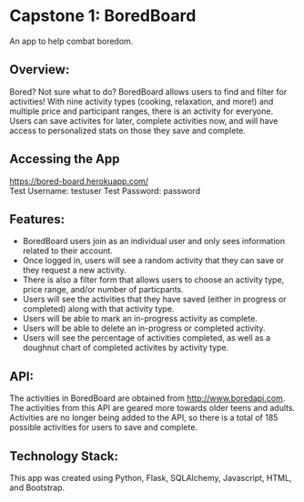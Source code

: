 # Capstone 1: BoredBoard

An app to help combat boredom. 

## Overview:
Bored? Not sure what to do? BoredBoard allows users to find and filter for activities! With nine activity types (cooking, relaxation, and more!) and 
multiple price and participant ranges, there is an activity for everyone. Users can save activites for later, complete activities now, and will have access to personalized stats on those they save and complete.

## Accessing the App
[https://bored-board.herokuapp.com/ ](https://bored-board.herokuapp.com/ )<br/>
Test Username: testuser    Test Password: password

## Features:
* BoredBoard users join as an individual user and only sees information related to their account. 
* Once logged in, users will see a random activity that they can save or they request a new activity. 
* There is also a filter form that allows users to choose an activity type, price range, and/or number of particpants. 
* Users will see the activities that they have saved (either in progress or completed) along with that activity type. 
* Users will be able to mark an in-progress activity as complete. 
* Users will be able to delete an in-progress or completed activity.
* Users will see the percentage of activities completed, as well as a doughnut chart of completed activites by activity type.

## API:
The activities in BoredBoard are obtained from http://www.boredapi.com. 
The activities from this API are geared more towards older teens and adults. 
Activities are no longer being added to the API, so there is a total of 185 possible activities for users to save and complete. 

## Technology Stack:
This app was created using Python, Flask, SQLAlchemy, Javascript, HTML, and Bootstrap.
